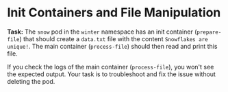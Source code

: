 # Init Containers and File Manipulation

**Task:** The `snow` pod in the `winter` namespace has an init container (`prepare-file`) that should create a `data.txt` file with the content `Snowflakes are unique!`. The main container (`process-file`) should then read and print this file.

If you check the logs of the main container (`process-file`), you won't see the expected output. Your task is to troubleshoot and fix the issue without deleting the pod.
